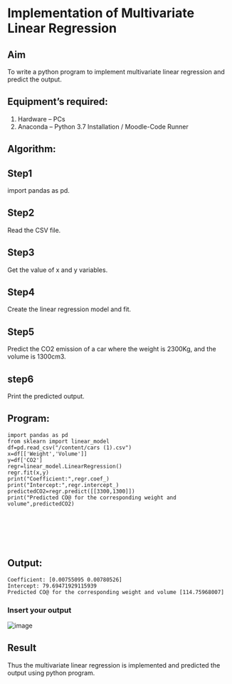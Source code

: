 # Implementation of Multivariate Linear Regression
## Aim
To write a python program to implement multivariate linear regression and predict the output.
## Equipment’s required:
1.	Hardware – PCs
2.	Anaconda – Python 3.7 Installation / Moodle-Code Runner
## Algorithm:
## Step1

import pandas as pd.
## Step2

Read the CSV file.
## Step3

Get the value of x and y variables.
## Step4

Create the linear regression model and fit.
## Step5

Predict the CO2 emission of a car where the weight is 2300Kg, and the volume is 1300cm3.
## step6

Print the predicted output.

## Program:
```
import pandas as pd
from sklearn import linear_model
df=pd.read_csv("/content/cars (1).csv")
x=df[['Weight','Volume']]
y=df['CO2']
regr=linear_model.LinearRegression()
regr.fit(x,y)
print("Coefficient:",regr.coef_)
print("Intercept:",regr.intercept_)
predictedCO2=regr.predict([[3300,1300]])
print("Predicted CO@ for the corresponding weight and volume",predictedCO2)







```
## Output:
```
Coefficient: [0.00755095 0.00780526]
Intercept: 79.69471929115939
Predicted CO@ for the corresponding weight and volume [114.75968007]
```
### Insert your output

![image](https://github.com/Danielmanoj/Multivariate-Linear-Regression/assets/69635071/dcb71d38-882f-47e4-bab9-578cf8616509)


## Result
Thus the multivariate linear regression is implemented and predicted the output using python program.
